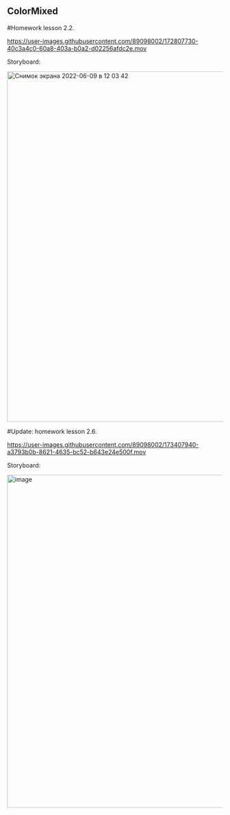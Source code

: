 ## ColorMixed
#Homework lesson 2.2.

https://user-images.githubusercontent.com/89098002/172807730-40c3a4c0-60a8-403a-b0a2-d02256afdc2e.mov

Storyboard:

<img width="818" alt="Снимок экрана 2022-06-09 в 12 03 42" src="https://user-images.githubusercontent.com/89098002/172809477-09da65cb-1917-47d7-ba2f-86e03de3075e.png">

#Update: homework lesson 2.6.

https://user-images.githubusercontent.com/89098002/173407940-a3793b0b-8621-4635-bc52-b643e24e500f.mov

Storyboard:

<img width="777" alt="image" src="https://user-images.githubusercontent.com/89098002/173408313-6c5d7c8c-5fa8-49f9-a45e-0b94fea116c7.png">
